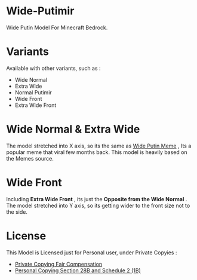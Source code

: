# Wide-Putimir
Wide Putin Model For Minecraft Bedrock.

# Variants
Available with other variants, such as : 
- Wide Normal
- Extra Wide
- Normal Putimir
- Wide Front
- Extra Wide Front

# Wide Normal & Extra Wide
The model stretched into X axis, so its the same as [Wide Putin Meme](https://www.youtube.com/watch?v=Wl959QnD3lM) , Its a popular meme that viral few months back. This model is heavily based on the Memes source.

# Wide Front
Including **Extra Wide Front** , its just the **Opposite from the Wide Normal** . The model stretched into Y axis, so its getting wider to the front size not to the side.

# License
This Model is Licensed just for Personal user, under Private Copyies :
- [Private Copying Fair Compensation](http://www.ipo.gov.uk/ipresearch-faircomp-full-201110.pdf)
- [Personal Copying Section 28B and Schedule 2 (1B)](https://www.legislation.gov.uk/uksi/2014/2361/made)
